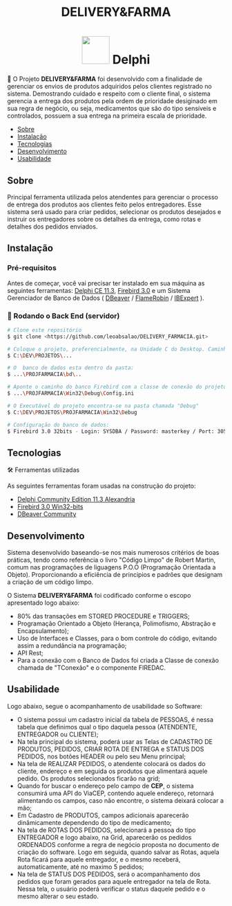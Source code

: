 <h1 align="center">DELIVERY&FARMA</h1>
<h1 align="center">
  <img height="64px" src="https://img.icons8.com/color/48/000000/delphi-ide.png"> Delphi
</h1>
<p align="left">🚀 O Projeto <b>DELIVERY&FARMA</b> foi desenvolvido com a finalidade de gerenciar os envios de produtos adquiridos pelos clientes registrado no sistema.   
	Demostrando cuidado e respeito com o cliente final, o sistema gerencia a entrega dos produtos pela ordem de prioridade desiginado em sua regra de negócio, ou seja, 
        medicamentos que são do tipo sensíveis e controlados, possuem a sua entrega na primeira escala de prioridade.</p>
<p></p>
<p></p>

<!--ts-->
   * [Sobre](#Sobre)
   * [Instalação](#instalacao)
   * [Tecnologias](#tecnologias)
   * [Desenvolvimento](#desenvolvimento)
   * [Usabilidade](#usabilidade) 
<!--te-->

## Sobre
<p>
	Principal ferramenta utilizada pelos atendentes para gerenciar o processo de entrega dos
produtos aos clientes feito pelos entregadores. Esse sistema será usado para criar pedidos,
selecionar os produtos desejados e instruir os entregadores sobre os detalhes da entrega,
como rotas e detalhes dos pedidos enviados.
</p>

## Instalação
### Pré-requisitos

Antes de começar, você vai precisar ter instalado em sua máquina as seguintes ferramentas:
[Delphi CE 11.3](https://www.embarcadero.com/br/products/delphi/starter/free-download), [Firebird 3.0](https://firebirdsql.org/en/firebird-3-0-10/#Win32) e um Sistema Gerenciador de Banco de Dados ( [DBeaver](https://dbeaver.io/) / [FlameRobin](http://www.flamerobin.org/) / [IBExpert](https://www.ibexpert.net/downloadcenter/) ).


### 🎲 Rodando o Back End (servidor)

```bash
# Clone este repositório
$ git clone <https://github.com/leoabsalao/DELIVERY_FARMACIA.git>

# Coloque o projeto, preferencialmente, na Unidade C do Desktop. Caminho atual: 
$ C:\DEV\PROJETOS\...

# O  banco de dados esta dentro da pasta:
$ ...\PROJFARMACIA\bd\..

# Aponte o caminho do banco Firebird com a classe de conexão do projeto através do arquivo .Ini
$ ...\PROJFARMACIA\Win32\Debug\Config.ini

# O Executável do projeto encontra-se na pasta chamada "Debug"
$ C:\DEV\PROJETOS\PROJFARMACIA\Win32\Debug

# Configuração do banco de dados:
$ Firebird 3.0 32bits - Login: SYSDBA / Password: masterkey / Port: 3050
```

## Tecnologias 
🛠 Ferramentas utilizadas

As seguintes ferramentas foram usadas na construção do projeto:

- [Delphi Community Edition 11.3 Alexandria](https://www.embarcadero.com/br/products/delphi/starter/free-download)
- [Firebird 3.0 Win32-bits](https://firebirdsql.org/en/firebird-3-0-10/#Win32)
- [DBeaver Community](https://dbeaver.io/)

## Desenvolvimento

<p> Sistema desenvolvido baseando-se nos mais numerosos critérios de boas práticas, tendo como referência o livro "Código Limpo" de Robert Martin, comum nas programações de liguagens P.O.O (Programação Orientada a Objeto).
Proporcionando a eficiência de principios e padrôes que designam a criação de um código limpo. 

O Sistema <b>DELIVERY&FARMA</b> foi codificado conforme o escopo apresentado logo abaixo:
- 80% das transações em STORED PROCEDURE e TRIGGERS;
- Programação Orientado a Objeto (Herança, Polimofismo, Abstração e Encapsulamento);
- Uso de Interfaces e Classes, para o bom controle do código, evitando assim a redundância na programação;
- API Rest;
- Para a conexão com o Banco de Dados foi criada a Classe de conexão chamada de "TConexão" e o componente FIREDAC.
</p>

## Usabilidade

<p>
 Logo abaixo, segue o acompanhamento de usabilidade so Software:
 
- O sistema possui um cadastro inicial da tabela de PESSOAS, é nessa tabela que definimos qual o tipo daquela pessoa (ATENDENTE, ENTREGADOR ou CLIENTE);
- Na tela principal do sistema, poderá usar as Telas de CADASTRO DE PRODUTOS, PEDIDOS, CRIAR ROTA DE ENTREGA e STATUS DOS PEDIDOS, nos botões HEADER ou pelo seu Menu principal;
- Na tela de REALIZAR PEDIDOS, o atendente colocará os dados do cliente, endereço e em seguida os produtos que alimentará aquele pedido. Os produtos selecionados ficarão na grid;
- Quando for buscar o endereço pelo campo de <b>CEP</b>, o sistema consumirá uma API do ViaCEP, contendo aquele endereço, retornará alimentando os campos, caso não encontre, o sistema deixará colocar a mão;
- Em Cadastro de PRODUTOS, campos adicionais aparecerão dinâmicamente dependendo do tipo de medicamento;
- Na tela de ROTAS DOS PEDIDOS, selecionará a pessoa do tipo ENTREGADOR e logo abaixo, na Grid, aparecerão os pedidos ORDENADOS conforme a regra de negócio proposta no documento de criação do software. Logo em seguida,
  quando salvar as Rotas, aquela Rota ficará para aquele entregador, e o mesmo receberá, automaticamente, até no maximo 5 pedidos;
- Na tela de STATUS DOS PEDIDOS, será o acompanhamento dos pedidos que foram gerados para aquele entregador na tela de Rota. Nessa tela, o usuário poderá verificar o status daquele pedido e o mesmo alterar o seu estado.
</p>
